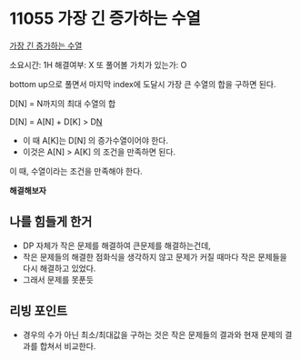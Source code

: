 # 11055 가장 긴 증가하는 수열

[가장 긴 증가하는 수열](https://www.acmicpc.net/problem/11055)

소요시간: 1H
해결여부: X
또 풀어볼 가치가 있는가: O

bottom up으로 풀면서 마지막 index에 도달시 가장 큰 수열의 합을 구하면 된다.

D[N] = N까지의 최대 수열의 합

D[N] = A[N] + D[K] > D[N](k=0..N)

- 이 때 A[K]는 D[N] 의 증가수열이어야 한다.
- 이것은 A[N] > A[K] 의 조건을 만족하면 된다.

이 때, 수열이라는 조건을 만족해야 한다.

**해결해보자**

## 나를 힘들게 한거

- DP 자체가 작은 문제를 해결하여 큰문제를 해결하는건데,
- 작은 문제들의 해결한 점화식을 생각하지 않고 문제가 커질 때마다 작은 문제들을 다시 해결하고 있었다.
- 그래서 문제를 못푼듯

## 리빙 포인트

- 경우의 수가 아닌 최소/최대값을 구하는 것은 작은 문제들의 결과와 현재 문제의 결과를 합쳐서 비교한다.
